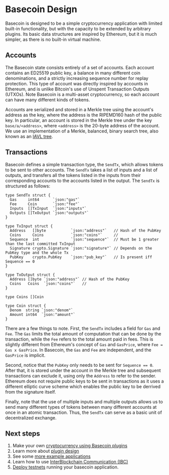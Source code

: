 # Basecoin Design

Basecoin is designed to be a simple cryptocurrency application with limited built-in functionality,
but with the capacity to be extended by arbitrary plugins.
Its basic data structures are inspired by Ethereum, but it is much simpler, as there is no built-in virtual machine.

## Accounts

The Basecoin state consists entirely of a set of accounts.
Each account contains an ED25519 public key,
a balance in many different coin denominations,
and a strictly increasing sequence number for replay protection.
This type of account was directly inspired by accounts in Ethereum,
and is unlike Bitcoin's use of Unspent Transaction Outputs (UTXOs).
Note Basecoin is a multi-asset cryptocurrency, so each account can have many different kinds of tokens.

Accounts are serialized and stored in a Merkle tree using the account's address as the key,
where the address is the RIPEMD160 hash of the public key.
In particular, an account is stored in the Merkle tree under the key `base/a/<address>`, 
where `<address>` is the 20-byte address of the account.
We use an implementation of a Merkle, balanced, binary search tree, also known as an [IAVL tree](https://github.com/tendermint/go-merkle).

## Transactions

Basecoin defines a simple transaction type, the `SendTx`, which allows tokens to be sent to other accounts.
The `SendTx` takes a list of inputs and a list of outputs,
and transfers all the tokens listed in the inputs from their corresponding accounts to the accounts listed in the output.
The `SendTx` is structured as follows:

```
type SendTx struct {
  Gas     int64      `json:"gas"` 
  Fee     Coin       `json:"fee"` 
  Inputs  []TxInput  `json:"inputs"`
  Outputs []TxOutput `json:"outputs"`
}

type TxInput struct {
  Address   []byte           `json:"address"`   // Hash of the PubKey
  Coins     Coins            `json:"coins"`     //
  Sequence  int              `json:"sequence"`  // Must be 1 greater than the last committed TxInput
  Signature crypto.Signature `json:"signature"` // Depends on the PubKey type and the whole Tx
  PubKey    crypto.PubKey    `json:"pub_key"`   // Is present iff Sequence == 0
}

type TxOutput struct {
  Address []byte `json:"address"` // Hash of the PubKey
  Coins   Coins  `json:"coins"`   //
}

type Coins []Coin

type Coin struct {
  Denom  string `json:"denom"`
  Amount int64  `json:"amount"`
}

```

There are a few things to note. First, the `SendTx` includes a field for `Gas` and `Fee`. 
The `Gas` limits the total amount of computation that can be done by the transaction,
while the `Fee` refers to the total amount paid in fees. 
This is slightly different from Ethereum's concept of `Gas` and `GasPrice`,
where `Fee = Gas x GasPrice`. In Basecoin, the `Gas` and `Fee` are independent,
and the `GasPrice` is implicit.

Second, notice that the `PubKey` only needs to be sent for `Sequence == 0`. 
After that, it is stored under the account in the Merkle tree and subsequent transactions can exclude it, 
using only the `Address` to refer to the sender. Ethereum does not require public keys to be sent in transactions
as it uses a different elliptic curve scheme which enables the public key to be derrived from the signature itself.

Finally, note that the use of multiple inputs and multiple outputs allows us to send many different types of tokens between many different accounts
at once in an atomic transaction. Thus, the `SendTx` can serve as a basic unit of decentralized exchange.

## Next steps

1. Make your own [cryptocurrency using Basecoin plugins](example-counter.md)
1. Learn more about [plugin design](plugin-design.md)
1. See some [more example applications](more-examples.md)
1. Learn how to use [InterBlockchain Communication (IBC)](ibc.md)
1. [Deploy testnets](deployment.md) running your basecoin application.
